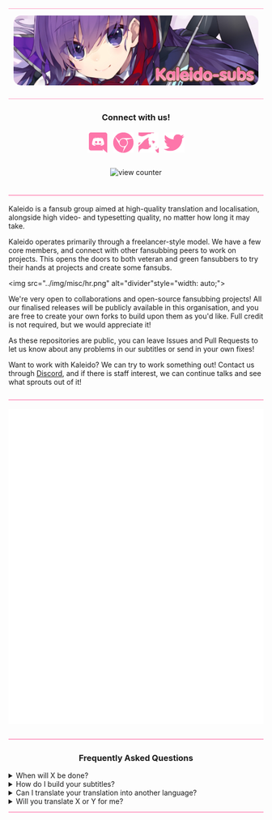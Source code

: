 <!-- TO-DO: Figure out why <style> tags don't work -->
<img src="../img/misc/hr.png" alt="divider" style="width: auto;">

<p style="text-align: center; margin: 10px;">
    <img src="../img/banners/banner.jpg" style="border-radius: 15px" alt="banner"></img>
</p>

<img src="../img/misc/hr.png" alt="divider" style="width: auto;">

<h3 align="center">Connect with us!</h3>
<p align="center">
<a href="https://discord.gg/dk7aadV" target="_blank"><img style="display: inline-block; width: 40px; height: auto; margin: 3px;" src="../img/icons/discord.png" alt="Discord" /></a>
<a href="https://kaleido.kageru.moe/" target="_blank"><img style="display: inline-block; width: 40px; height: auto; margin: 3px;" src="../img/icons/chrome.png" alt="Website"/></a>
<a href="https://nyaa.si/user/Kaleido-subs" target="_blank"><img style="display: inline-block; width: 40px; height: auto; margin: 3px;" src="../img/icons/cat.jpg" alt="Cat Site"/></a>
<a href="https://twitter.com/kaleidosubs" target="_blank"><img style="display: inline-block; width: 40px; height: auto; margin: 3px;" src="../img/icons/twitter.png" alt="Twitter" /></a>
</p>

<p align="center">
    <img style="display: inline-block; margin: 10px;" alt="view counter" src="https://komarev.com/ghpvc/?username=Kaleido-subs&color=fd76aa&label=Views"><img>
</p>

<img src="../img/misc/hr.png" alt="divider" style="width: auto;">

Kaleido is a fansub group aimed at high-quality translation and localisation, alongside high video- and typesetting
quality, no matter how long it may take.

Kaleido operates primarily through a freelancer-style model. We have a few core members, and connect with other fansubbing
peers to work on projects. This opens the doors to both veteran and green fansubbers to try their hands at projects and
create some fansubs.

<img src="../img/misc/hr.png" alt="divider"style="width: auto;">

We're very open to collaborations and open-source fansubbing projects! All our finalised releases will be publicly
available in this organisation, and you are free to create your own forks to build upon them as you'd like. Full credit
is not required, but we would appreciate it!

As these repositories are public, you can leave Issues and Pull Requests to let us know about any problems in our
subtitles or send in your own fixes!

Want to work with Kaleido? We can try to work something out! Contact us through
<a href=https://discord.gg/dk7aadV target="_blank">Discord</a>, and if there is staff interest, we can continue talks
and see what sprouts out of it!

<img src="../img/misc/hr.png" alt="divider" style="width: auto;">

<p align="center">
    <img src="../github-metrics.svg">
</p>

<!-- TODO: Make deschtimes progress visible here somehow or another? Shinon? -->

<img src="../img/misc/hr.png" alt="divider" style="width: auto;">

<h3 align="center"> Frequently Asked Questions</h3>

<details><summary>When will X be done?</summary>
<ul>
    <li>
    We're done when we're done, simple as that really. If you want specific details on what the hold-up may be, please
    check our <a href="https://kaleido.kageru.moe/" target="_blank">main website</a> for the Deschtimes feed, or feel
    free to ask in our <a href="https://discord.gg/dk7aadV" target="_blank">Discord server</a> (and if you have the
    relevant expertise, please do not hesitate to apply!).
    </li>
</ul>
</details>

<details><summary>How do I build your subtitles?</summary>
<ul>
    <li>
    We use a tool called <a href=https://github.com/Myaamori/SubKt target="_blank">SubKt</a> to build all our subtitle
    scripts. You can build the subtitles by running <code>./gradlew merge.01`</code> (or other episodes). For muxing,
    you must make sure the name of the encode you'd like to mux with matches the "premux" property of the project (check
     `<code>sub.properties</code>), and then run <code>./gradlew mux.01</code>. For further questions, please check out
     the official <a href="https://github.com/Myaamori/SubKt/tree/master/docs" target="_blank">SubKt documentation</a>.
    </li>
</ul>
</details>

<details><summary>Can I translate your translation into another language?</summary>
<ul>
    <li>
    By all means, please do! Credit would be much appreciated if you make use of our subtitles. You may also want to
    make sure to update the <code>sub.properties</code> before you start building your subtitles.
    </li>
</ul>
</details>

<details><summary>Will you translate X or Y for me?</summary>
<ul>
    <li>
    We do not currently accept specific subbing requests. If you're interested in doing it as a project, we may consider
    doing it if there's staff interest and you already have some staff of your own.
    </li>
</ul>
</details>

<img src="../img/misc/hr.png" alt="divider" style="width: auto;">
